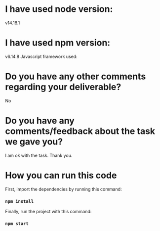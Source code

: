 # I have used node version:
v14.18.1
# I have used npm version:
v6.14.8
Javascript framework used:

# Do you have any other comments regarding your deliverable?
No
# Do you have any comments/feedback about the task we gave you?
 I am ok with the task. Thank you.

# How you can run this code


First, import the dependencies by running this command:

### `npm install`

Finally, run the project with this command:

### `npm start`

